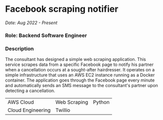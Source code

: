 # Facebook scraping notifier

*Date: Aug 2022 - Present*

### Role: Backend Software Engineer

<a href="https://github.com/DennisJensen95/curly-girl-vinthers-appointment" target="_blank">
<i class="fab fa-github custom-icon"></i>
</a>

### Description 

The consultant has designed a simple web scraping application. This service
scrapes data from a specific Facebook page to notify his partner when a
cancellation occurs at a sought-after hairdresser. It operates on a simple
infrastructure that uses an AWS EC2 instance running as a Docker container.
The application goes through the Facebook page every minute and automatically
sends an SMS message to the consultant's partner upon detecting a
cancellation.

<table>
    <tr>
        <td>AWS Cloud</td>
        <td>Web Scraping</td>
        <td>Python</td>
    </tr>
    <tr>
        <td>Cloud Engineering</td>
        <td>Twillio</td>
    </tr>
</table>

